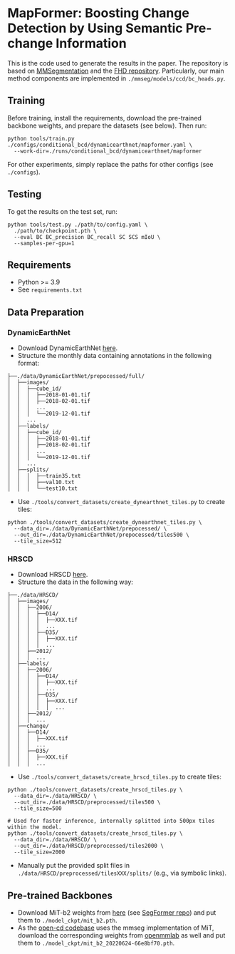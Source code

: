 # MapFormer: Boosting Change Detection by Using Semantic Pre-change Information

This is the code used to generate the results in the paper. The repository is based on [MMSegmentation](https://github.com/open-mmlab/mmsegmentation) and the [FHD repository](https://github.com/ZSVOS/FHD). Particularly, our main method components are implemented in `./mmseg/models/ccd/bc_heads.py`.

## Training
Before training, install the requirements, download the pre-trained backbone weights, and prepare the datasets (see below). Then run:
```
python tools/train.py ./configs/conditional_bcd/dynamicearthnet/mapformer.yaml \
  --work-dir=./runs/conditional_bcd/dynamicearthnet/mapformer
```
For other experiments, simply replace the paths for other configs (see `./configs`).

## Testing
To get the results on the test set, run:
```
python tools/test.py ./path/to/config.yaml \
  ./path/to/checkpoint.pth \
  --eval BC BC_precision BC_recall SC SCS mIoU \
  --samples-per-gpu=1
```

## Requirements
* Python >= 3.9
* See `requirements.txt`

## Data Preparation
### DynamicEarthNet
* Download DynamicEarthNet [here](https://mediatum.ub.tum.de/1650201).
* Structure the monthly data containing annotations in the following format:
```
├──./data/DynamicEarthNet/prepocessed/full/
│  ├──images/
│  │  ├──cube_id/
│  │  │  ├──2018-01-01.tif
│  │  │  ├──2018-02-01.tif
│  │  │  ...
│  │  │  └──2019-12-01.tif
│  │  ...
│  ├──labels/
│  │  ├──cube_id/
│  │  │  ├──2018-01-01.tif
│  │  │  ├──2018-02-01.tif
│  │  │  ...
│  │  │  └──2019-12-01.tif
│  │  ...
│  ├──splits/
│  │  │  ├──train35.txt
│  │  │  ├──val10.txt
│  │  │  └──test10.txt
```
* Use `./tools/convert_datasets/create_dynearthnet_tiles.py` to create tiles:
```
python ./tools/convert_datasets/create_dynearthnet_tiles.py \
  --data_dir=./data/DynamicEarthNet/prepocessed/ \
  --out_dir=./data/DynamicEarthNet/prepocessed/tiles500 \
  --tile_size=512 
```

### HRSCD
* Download HRSCD [here](https://ieee-dataport.org/open-access/hrscd-high-resolution-semantic-change-detection-dataset).
* Structure the data in the following way:
```
├──./data/HRSCD/
│  ├──images/
│  │  ├──2006/
│  │  │  ├──D14/
│  │  │  │  ├──XXX.tif
│  │  │  │  ...
│  │  │  ├──D35/
│  │  │  │  ├──XXX.tif
│  │  │  │  ...
│  │  ├──2012/
│  │  │  ...
│  ├──labels/
│  │  ├──2006/
│  │  │  ├──D14/
│  │  │  │  ├──XXX.tif
│  │  │  │  ...
│  │  │  ├──D35/
│  │  │  │  ├──XXX.tif
│  │  │  │  │  ...
│  │  ├──2012/
│  │  │  ...
│  ├──change/
│  │  ├──D14/
│  │  │  ├──XXX.tif
│  │  │  ...
│  │  ├──D35/
│  │  │  ├──XXX.tif
│  │  │  ...
```
* Use `./tools/convert_datasets/create_hrscd_tiles.py` to create tiles:
```
python ./tools/convert_datasets/create_hrscd_tiles.py \
  --data_dir=./data/HRSCD/ \
  --out_dir=./data/HRSCD/preprocessed/tiles500 \
  --tile_size=500

# Used for faster inference, internally splitted into 500px tiles within the model.
python ./tools/convert_datasets/create_hrscd_tiles.py \
  --data_dir=./data/HRSCD/ \
  --out_dir=./data/HRSCD/preprocessed/tiles2000 \
  --tile_size=2000
```
* Manually put the provided split files in `./data/HRSCD/preprocessed/tilesXXX/splits/` (e.g., via symbolic links).

## Pre-trained Backbones
* Download MiT-b2 weights from [here](https://drive.google.com/drive/folders/1b7bwrInTW4VLEm27YawHOAMSMikga2Ia) (see [SegFormer repo](https://github.com/NVlabs/SegFormer#training)) and put them to `./model_ckpt/mit_b2.pth`.
* As the [open-cd codebase](https://github.com/likyoo/open-cd) uses the mmseg implementation of MiT, download the corresponding weights from [openmmlab](https://download.openmmlab.com/mmsegmentation/v0.5/pretrain/segformer/mit_b2_20220624-66e8bf70.pth) as well and put them to `./model_ckpt/mit_b2_20220624-66e8bf70.pth`. 

